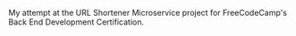 My attempt at the URL Shortener Microservice project for FreeCodeCamp's Back End Development Certification.